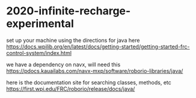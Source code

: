 # 2020-infinite-recharge-experimental

set up your machine using the directions for java here
https://docs.wpilib.org/en/latest/docs/getting-started/getting-started-frc-control-system/index.html

we have a dependency on navx, will need this
https://pdocs.kauailabs.com/navx-mxp/software/roborio-libraries/java/

here is the documentation site for searching classes, methods, etc
https://first.wpi.edu/FRC/roborio/release/docs/java/

